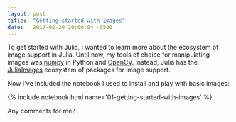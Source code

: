 ```yaml
---
layout: post
title:  "Getting started with images"
date:   2017-02-20 20:00:04 -0500
---
```


To get started with Julia, I wanted to learn more about the ecosystem of image support in Julia. Until now, my tools of choice for manipulating images was [numpy](http://www.numpy.org/) in Python and [OpenCV](http://opencv.org/). Instead, Julia has the [JuliaImages](http://juliaimages.github.io/latest/) ecosystem of packages for image support.

<!--more-->

Now I've included the notebook I used to install and play with basic images:

{% include notebook.html name='01-getting-started-with-images' %}

Any comments for me?